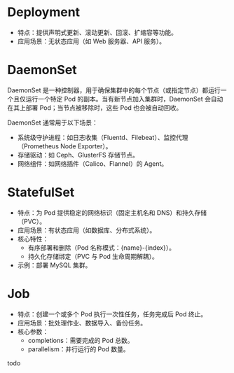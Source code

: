 # Deployment
- 特点：提供声明式更新、滚动更新、回滚、扩缩容等功能。
- 应用场景：无状态应用（如 Web 服务器、API 服务）。

# DaemonSet
DaemonSet 是一种控制器，用于确保集群中的每个节点（或指定节点）都运行一个且仅运行一个特定 Pod 的副本。当有新节点加入集群时，DaemonSet 会自动在其上部署 Pod；当节点被移除时，这些 Pod 也会被自动回收。

DaemonSet 通常用于以下场景：

- 系统级守护进程：如日志收集（Fluentd、Filebeat）、监控代理（Prometheus Node Exporter）。
- 存储驱动：如 Ceph、GlusterFS 存储节点。
- 网络组件：如网络插件（Calico、Flannel）的 Agent。

# StatefulSet
- 特点：为 Pod 提供稳定的网络标识（固定主机名和 DNS）和持久存储（PVC）。
- 应用场景：有状态应用（如数据库、分布式系统）。
- 核心特性：
  - 有序部署和删除（Pod 名称模式：{name}-{index}）。
  - 持久化存储绑定（PVC 与 Pod 生命周期解耦）。
- 示例：部署 MySQL 集群。

# Job
- 特点：创建一个或多个 Pod 执行一次性任务，任务完成后 Pod 终止。
- 应用场景：批处理作业、数据导入、备份任务。
- 核心参数：
  - completions：需要完成的 Pod 总数。
  - parallelism：并行运行的 Pod 数量。


todo
